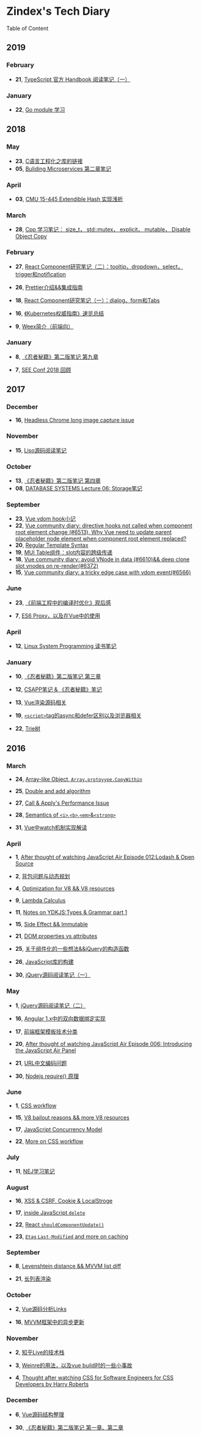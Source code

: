# Zindex's Tech Diary

Table of Content

## 2019

### February

+ **21**, [TypeScript 官方 Handbook 阅读笔记（一）](http://zxc0328.github.io/diary/2019/02/2019-02-21.html)

### January

+ **22**, [Go module 学习](http://zxc0328.github.io/diary/2019/01/2019-01-22.html)


## 2018

### May

+ **23**, [C语言工程化之库的链接](http://zxc0328.github.io/diary/2018/05/2018-05-23.html)
+ **05**, [Buliding Microservices 第二章笔记](http://zxc0328.github.io/diary/2018/05/2018-05-05.html)

### April

+ **03**, [CMU 15-445 Extendible Hash 实现浅析](http://zxc0328.github.io/diary/2018/04/2018-04-03.html)

### March

+ **28**, [Cpp 学习笔记： size_t， std::mutex， explicit， mutable， Disable Object Copy](http://zxc0328.github.io/diary/2018/03/2018-03-28.html)


### February

+ **27**, [React Component研究笔记（二）：tooltip，dropdown，select，trigger和notification](http://zxc0328.github.io/diary/2018/02/2018-02-27.html)

+ **26**, [Prettier介绍&&集成指南](http://zxc0328.github.io/diary/2018/02/2018-02-26.html)

+ **18**, [React Component研究笔记（一）：dialog、form和Tabs](http://zxc0328.github.io/diary/2018/02/2018-02-18.html)

+ **16**, [《Kubernetes权威指南》速览总结](http://zxc0328.github.io/diary/2018/02/2018-02-16.html)

+ **9**, [Weex简介（前端向）](http://zxc0328.github.io/diary/2018/02/2018-02-09.html)

### January

+ **8**, [《忍者秘籍》第二版笔记 第九章](http://zxc0328.github.io/diary/2018/01/2018-01-08.html)

+ **7**, [SEE Conf 2018 回顾](http://zxc0328.github.io/diary/2018/01/2017-01-07.html)

## 2017

### December

+ **16**, [Headless Chrome long image capture issue](http://zxc0328.github.io/diary/2017/12/2017-12-16.html)

### November 

+ **15**, [Liso源码阅读笔记](http://zxc0328.github.io/diary/2017/11/2017-11-11.html)

### October

+ **13**, [《忍者秘籍》第二版笔记 第四章](http://zxc0328.github.io/diary/2017/10/2017-10-13.html)
+ **08**, [DATABASE SYSTEMS Lecture 06: Storage笔记](http://zxc0328.github.io/diary/2017/10/2017-10-08.html)

### September

+ **23**, [Vue vdom hook小记](http://zxc0328.github.io/diary/2017/09/2017-09-23.html)
+ **22**, [Vue community diary: directive hooks not called when component root element change (#6513), Why Vue need to update parent placeholder node element when component root element replaced?](http://zxc0328.github.io/diary/2017/09/2017-09-22.html)
+ **20**, [Regular Template Syntax](http://zxc0328.github.io/diary/2017/09/2017-09-20.html)
+ **19**, [MUI Table组件：slot内容的跨级传递](http://zxc0328.github.io/diary/2017/09/2017-09-19.html)
+ **18**, [Vue community diary: avoid VNode in data (#6610)&& deep clone slot vnodes on re-render(#6372)](http://zxc0328.github.io/diary/2017/09/2017-09-18.html)
+ **15**, [Vue community diary: a tricky edge case with vdom event(#6566)](http://zxc0328.github.io/diary/2017/09/2017-09-15.html)

### June

+ **23**, [《前端工程中的编译时优化》观后感](http://zxc0328.github.io/diary/2017/07/2017-07-23.html)

+ **7**, [ES6 Proxy，以及在Vue中的使用](http://zxc0328.github.io/diary/2017/06/2017-06-07.html)

### April

+ **12**, [Linux System Programming 读书笔记](http://zxc0328.github.io/diary/2017/04/2017-04-12.html)

### January

+ **10**, [《忍者秘籍》第二版笔记 第三章](http://zxc0328.github.io/diary/2017/01/2017-01-10.html)

+ **12**, [CSAPP笔记 & 《忍者秘籍》笔记](http://zxc0328.github.io/diary/2017/01/2017-01-12.html)

+ **13**, [Vue渲染源码相关](http://zxc0328.github.io/diary/2017/01/2017-01-13.html)

+ **19**, [`<script>`tag的async和defer区别以及浏览器相关](https://github.com/zxc0328/diary-content/issues/1)

+ **22**, [Trie树](https://github.com/zxc0328/diary-content/issues/2)

## 2016

### March

+ **24**, [Array-like Object, `Array.protoyype.CopyWithin`](http://zxc0328.github.io/diary/2016/03/2016-03-24.html)

+ **25**, [Double and add algorithm](http://zxc0328.github.io/diary/2016/03/2016-03-25.html)

+ **27**, [Call & Apply's Performance Issue](http://zxc0328.github.io/diary/2016/03/2016-03-27.html)

+ **28**, [Semantics of `<i>`,`<b>`,`<em>`&`<strong>`](http://zxc0328.github.io/diary/2016/03/2016-03-28.html)

+ **31**, [Vue中watch机制实现解读](http://zxc0328.github.io/diary/2016/03/2016-03-31.html)

### April

+ **1**, [After thought of watching JavaScript Air Episode 012:Lodash & Open Source](http://zxc0328.github.io/diary/2016/04/2016-04-01.html)

+ **2**, [背包问题与动态规划](http://zxc0328.github.io/diary/2016/04/2016-04-02.html)

+ **4**, [Optimization for V8 && V8 resources](http://zxc0328.github.io/diary/2016/04/2016-04-04.html)

+ **9**, [Lambda Calculus](http://zxc0328.github.io/diary/2016/04/2016-04-09.html)

+ **11**, [Notes on YDKJS:Types & Grammar part 1](http://zxc0328.github.io/diary/2016/04/2016-04-11.html)

+ **15**, [Side Effect && Immutable](http://zxc0328.github.io/diary/2016/04/2016-04-15.html)

+ **21**, [DOM properties vs attributes](http://zxc0328.github.io/diary/2016/04/2016-04-21.html)

+ **25**, [关于组件化的一些想法&&jQuery的构造函数](http://zxc0328.github.io/diary/2016/04/2016-04-25.html)

+ **26**, [JavaScript库的构建](http://zxc0328.github.io/diary/2016/04/2016-04-26.html)

+ **30**, [jQuery源码阅读笔记（一）](http://zxc0328.github.io/diary/2016/04/2016-04-30.html)

### May

+ **1**, [jQuery源码阅读笔记（二）](http://zxc0328.github.io/diary/2016/05/2016-05-01.html)  

+ **16**, [Angular 1.x中的双向数据绑定实现](http://zxc0328.github.io/diary/2016/05/2016-05-16.html)

+ **17**, [前端框架模板技术分类](http://zxc0328.github.io/diary/2016/05/2016-05-17.html)

+ **20**, [After thought of watching JavaScript Air Episode 006: Introducing the JavaScript Air Panel](http://zxc0328.github.io/diary/2016/05/2016-05-20.html)

+ **21**, [URL中文编码问题](http://zxc0328.github.io/diary/2016/05/2016-05-21.html)

+ **30**, [Nodejs require() 原理](http://zxc0328.github.io/diary/2016/05/2016-05-30.html)

### June

+ **1**, [CSS workflow](http://zxc0328.github.io/diary/2016/06/2016-06-01.html)

+ **15**, [V8 bailout reasons && more V8 resources](http://zxc0328.github.io/diary/2016/06/2016-06-15.html)

+ **17**, [JavaScript Concurrency Model](http://zxc0328.github.io/diary/2016/06/2016-06-17.html)

+ **22**, [More on CSS workflow](http://zxc0328.github.io/diary/2016/06/2016-06-22.html)

### July

+ **11**, [NEJ学习笔记](http://zxc0328.github.io/diary/2016/07/2016-07-11.html)

### August

+ **16**, [XSS & CSRF, Cookie & LocalStroge](http://zxc0328.github.io/diary/2016/08/2016-08-16.html)

+ **17**, [inside JavaScript `delete` ](http://zxc0328.github.io/diary/2016/08/2016-08-17.html)

+ **22**, [React `shouldComponentUpdate()`](http://zxc0328.github.io/diary/2016/08/2016-08-22.html)

+ **23**, [`Etag` `Last-Modified` and more on caching](http://zxc0328.github.io/diary/2016/08/2016-08-23.html)

### September

+ **8**, [Levenshtein distance && MVVM list diff](http://zxc0328.github.io/diary/2016/09/2016-09-08.html)

+ **21**, [长列表渲染](http://zxc0328.github.io/diary/2016/09/2016-09-21.html)

### October

+ **2**, [Vue源码分析Links](http://zxc0328.github.io/diary/2016/10/2016-10-02.html)

+ **16**, [MVVM框架中的异步更新](http://zxc0328.github.io/diary/2016/10/2016-10-16.html)

### November

+ **2**, [知乎Live的技术栈](http://zxc0328.github.io/diary/2016/11/2016-11-02.html)

+ **3**, [Weinre的用法，以及vue build时的一些小事故](http://zxc0328.github.io/diary/2016/11/2016-11-03.html)

+ **4**, [Thought after watching CSS for Software Engineers for CSS Developers by Harry Roberts](http://zxc0328.github.io/diary/2016/11/2016-11-04.html)

### December

+ **6**, [Vue源码结构整理](http://zxc0328.github.io/diary/2016/12/2016-12-06.html)

+ **30**, [《忍者秘籍》第二版笔记 第一章、第二章](http://zxc0328.github.io/diary/2016/12/2016-12-30.html)
